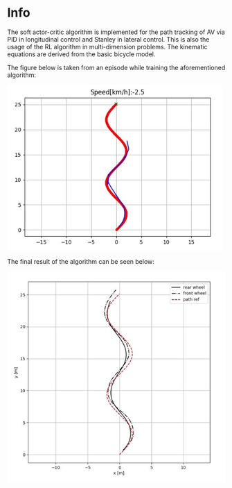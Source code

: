 # Info

The soft actor-critic algorithm is implemented for the path tracking of AV via PID in longitudinal control and Stanley in lateral control. This is also the usage of the RL algorithm in multi-dimension problems. The kinematic equations are derived from the basic bicycle model.

The figure below is taken from an episode while training the aforementioned algorithm:

![Alt text](https://github.com/Yigit-Kuyu/RL-Based_PID-Controller/blob/main/Episodes.JPG)

The final result of the algorithm can be seen below:

![Alt text](https://github.com/Yigit-Kuyu/RL-Based_PID-Controller/blob/main/Final.JPG)





